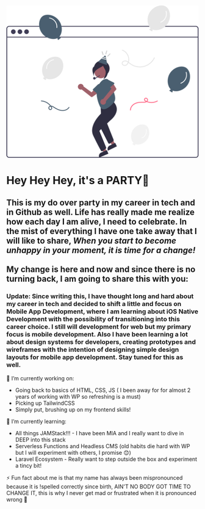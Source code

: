 ![girl in browser with ballons](./img/its_a_party.svg)

<!--
**CBTheDeveloper/CBTheDeveloper** is a ✨ _special_ ✨ repository because its `README.md` (this file) appears on your GitHub profile.

Here are some ideas to get you started:

- 🔭 I’m currently working on ...
- 🌱 I’m currently learning ...
- 👯 I’m looking to collaborate on ...
- 🤔 I’m looking for help with ...
- 💬 Ask me about ...
- 📫 How to reach me: ...
- 😄 Pronouns: ...
- ⚡ Fun fact: ...
-->
# Hey Hey Hey, it's a PARTY🎉

## This is my do over party in my career in tech and in Github as well. Life has really made me realize how each day I am alive, I need to celebrate. In the mist of everything I have one take away that I will like to share, <em>When you start to become unhappy in your moment, it is time for a change!</em> <br> <br>My change is here and now and since there is no turning back, I am going to share this with you:

### Update: Since writing this, I have thought long and hard about my career in tech and decided to shift a little and focus on Mobile App Development, where I am learning about iOS Native Development with the possibility of transitioning into this career choice. I still will development for web but my primary focus is mobile development. Also I have been learning a lot about design systems for developers, creating prototypes and wireframes with the intention of designing simple design layouts for mobile app development. Stay tuned for this as well. 

🔭 I’m currently working on: <br>
* Going back to basics of HTML, CSS, JS ( I been away for for almost 2 years of working with WP so refreshing is a must)
* Picking up TailwindCSS
* Simply put, brushing up on my frontend skills!

🌱 I’m currently learning: <br>
* All things JAMStack!!! - I have been MIA and I really want to dive in DEEP into this stack
* Serverless Functions and Headless CMS (old habits die hard with WP but I will experiment with others, I promise 😊)
* Laravel Ecosystem - Really want to step outside the box and experiment a tincy bit!

⚡ Fun fact about me is that my name has always been mispronounced because it is !spelled correctly since birth, AIN'T NO BODY GOT TIME TO CHANGE IT, this is why I never get mad or frustrated when it is pronounced wrong 🤣


